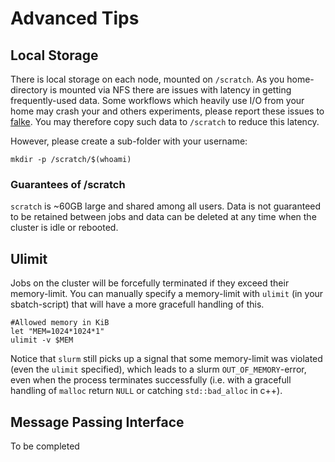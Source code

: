 # Advanced Tips

## Local Storage
There is local storage on each node, mounted on `/scratch`.
As you home-directory is mounted via NFS there are issues with latency in getting frequently-used data. Some workflows which heavily use I/O from your home may crash your and others experiments, please report these issues to [falke](mailto:falkeboc@cs.aau.dk).
You may therefore copy such data to `/scratch` to reduce this latency.

However, please create a sub-folder with your username:
```
mkdir -p /scratch/$(whoami)
```
### Guarantees of /scratch
`scratch` is ~60GB large and shared among all users.
Data is not guaranteed to be retained between jobs and data can be deleted at any time when the cluster is idle or rebooted.

## Ulimit
Jobs on the cluster will be forcefully terminated if they exceed their memory-limit.
You can manually specify a memory-limit with `ulimit` (in your sbatch-script) that will have a more gracefull handling of this.

```
#Allowed memory in KiB
let "MEM=1024*1024*1"  
ulimit -v $MEM
```
Notice that `slurm` still picks up a signal that some memory-limit was violated (even the `ulimit` specified), which leads to a slurm `OUT_OF_MEMORY`-error, even when the process terminates successfully (i.e. with a gracefull handling of `malloc` return `NULL` or catching `std::bad_alloc` in c++).

## Message Passing Interface
To be completed
